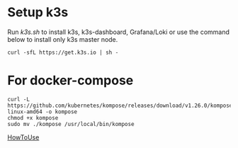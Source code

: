 # Setup k3s
Run *k3s.sh* to install k3s, k3s-dashboard, Grafana/Loki or use the command below to install only k3s master node.
````
curl -sfL https://get.k3s.io | sh -
````


# For docker-compose
````
curl -L https://github.com/kubernetes/kompose/releases/download/v1.26.0/kompose-linux-amd64 -o kompose
chmod +x kompose
sudo mv ./kompose /usr/local/bin/kompose
````
[HowToUse](https://kubernetes.io/docs/tasks/configure-pod-container/translate-compose-kubernetes/)
